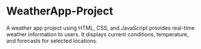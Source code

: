 # WeatherApp-Project
A weather app project using HTML, CSS, and JavaScript provides real-time weather information to users. It displays current conditions, temperature, and forecasts for selected locations.
